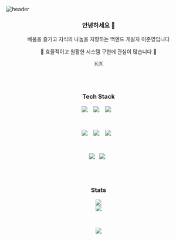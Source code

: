 ![header](https://capsule-render.vercel.app/api?type=waving&color=_778899&height=300&section=header&text=Junyoung&nbsp;Lee&fontSize=45&fontAlign=72&fontAlignY=40&animation=fadeIn&fontColor=E7E6D2)
<h3 align="center"> 안녕하세요 🙂 </h3>
<p align="center">배움을 즐기고 지식의 나눔을 지향하는 백엔드 개발자 이준영입니다</p>
<p align="center">🌱 효율적이고 원활한 시스템 구현에 관심이 많습니다 🌱</p>
<p align="center">🇰🇷</p>
<br>
<br>


<h3 align="center"> Tech Stack </h3>
<p align="center">
  <img src="https://img.shields.io/badge/Python-3776AB?style=flat-square&logo=Python&logoColor=yellow"/>&nbsp;&nbsp;&nbsp;
  <img src="https://img.shields.io/badge/JavaScript-F7DF1E?style=flat-square&logo=JavaScript&logoColor=black"/>&nbsp;&nbsp;&nbsp;
  <img src="https://img.shields.io/badge/TypeScript-3178C6?style=flat-square&logo=TypeScript&logoColor=white"/>&nbsp;&nbsp;&nbsp;
</p>
<br>
<p align="center">
  <img src="https://img.shields.io/badge/Node.js-339933?style=flat-square&logo=Node.js&logoColor=white"/>&nbsp;&nbsp;&nbsp;
  <img src="https://img.shields.io/badge/Nest.js-E0234E?style=flat-square&logo=NestJS&logoColor=white"/>&nbsp;&nbsp;&nbsp;
  <img src="https://img.shields.io/badge/Django-092E20?style=flat-square&logo=Django&logoColor=white"/>&nbsp;&nbsp;&nbsp;
</p>
<br>
<p align="center">
  <img src="https://img.shields.io/badge/MySQL-4479A1?style=flat-square&logo=MySQL&logoColor=white"/>&nbsp;&nbsp;
  <img src="https://img.shields.io/badge/MariaDB-003545?style=flat-square&logo=MariaDB&logoColor=white"/>&nbsp;&nbsp;
<!--   <img src="https://img.shields.io/badge/MongoDB-47A248?style=flat-square&logo=MongoDB&logoColor=white"/>&nbsp;&nbsp; -->
</p>
<br>
<br>

<h3 align="center"> Stats </h3>

<!-- ![Anurag's GitHub stats](https://github-readme-stats.vercel.app/api?username=Pratiable&show_icons=true&theme=dark&hide_border=true&bg_color=0d1007)
<br> -->
<p align="center">
  <img src="https://github-readme-stats.vercel.app/api/top-langs/?username=Pratiable&layout=compact"/><br>
  <a href="https://solved.ac/ambitiouskyle"><img src="http://mazassumnida.wtf/api/v2/generate_badge?boj=ambitiouskyle"/></a>
</p>
<br>

<p align="center">
  <a href="https://velog.io/@ambitiouskyle"><img src="https://img.shields.io/badge/-Tech%20Blog-0d1007"/></a>
</p>
